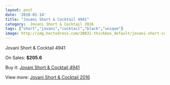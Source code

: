 ```yaml
---
layout: post
date: '2018-01-14'
title: "Jovani Short & Cocktail 4941"
category:  Jovani Short & Cocktail 2016
tags: ["short","jovani","cocktail","black","unique"]
image: http://img.hectodress.com/30031-thickbox_default/jovani-short-cocktail-4941.jpg
---
```

Jovani Short & Cocktail 4941

On Sales: **$205.6**
<a href="https://www.hectodress.com/-jovani-short-cocktail-2013/13851-jovani-short-cocktail-4941.html"><amp-img layout="responsive" width="600" height="600" src="//img.hectodress.com/30031-thickbox_default/jovani-short-cocktail-4941.jpg" alt="Jovani Short & Cocktail 4941 0" /></a>
<a href="https://www.hectodress.com/-jovani-short-cocktail-2013/13851-jovani-short-cocktail-4941.html"><amp-img layout="responsive" width="600" height="600" src="//img.hectodress.com/30033-thickbox_default/jovani-short-cocktail-4941.jpg" alt="Jovani Short & Cocktail 4941 1" /></a>
<a href="https://www.hectodress.com/-jovani-short-cocktail-2013/13851-jovani-short-cocktail-4941.html"><amp-img layout="responsive" width="600" height="600" src="//img.hectodress.com/30032-thickbox_default/jovani-short-cocktail-4941.jpg" alt="Jovani Short & Cocktail 4941 2" /></a>

Buy it: [Jovani Short & Cocktail 4941](https://www.hectodress.com/-jovani-short-cocktail-2013/13851-jovani-short-cocktail-4941.html "Jovani Short & Cocktail 4941")

View more: [ Jovani Short & Cocktail 2016](https://www.hectodress.com/230--jovani-short-cocktail-2013 " Jovani Short & Cocktail 2016")